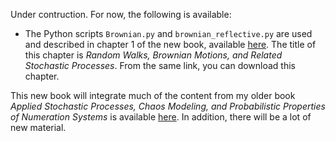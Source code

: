 Under contruction. For now, the following is available:
<ul>
  <li> The Python scripts <code>Brownian.py</code> and <code>brownian_reflective.py</code> are used and described in chapter 1 of the new book, available <a href="https://mltechniques.com/2023/02/11/random-walks-brownian-motions-and-related-stochastic-processes/">here</a>. The title of this chapter is <em>Random Walks, Brownian Motions, and Related Stochastic Processes</em>. From the same link, you can download this chapter.
</ul>

This new book will integrate much of the content from my older book <em>Applied Stochastic Processes, Chaos Modeling, and Probabilistic Properties of Numeration Systems</em> is available <a href="https://mltechniques.com/resources/">here</a>. In addition, there will be a lot of new material.
